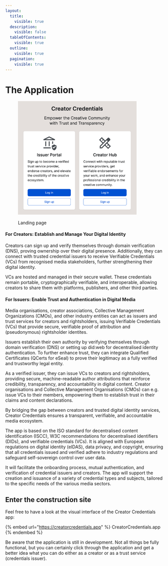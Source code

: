 ```yaml
---
layout:
  title:
    visible: true
  description:
    visible: false
  tableOfContents:
    visible: true
  outline:
    visible: true
  pagination:
    visible: true
---
```


# The Application

<figure><img src="../.gitbook/assets/Creator-Credentials-landing@2x.png" alt="" width="375"><figcaption><p>Landing page</p></figcaption></figure>

#### **For Creators: Establish and Manage Your Digital Identity**

Creators can sign up and verify themselves through domain verification (DNS), proving ownership over their digital presence. Additionally, they can connect with trusted credential issuers to receive Verifiable Credentials (VCs) from recognised media stakeholders, further strengthening their digital identity.

VCs are hosted and managed in their secure wallet. These credentials remain portable, cryptographically verifiable, and interoperable, allowing creators to share them with platforms, publishers, and other third parties.

#### **For Issuers: Enable Trust and Authentication in Digital Media**

Media organisations, creator associations, Collective Management Organizations (CMOs), and other industry entities can act as issuers and trust services for creators and rightsholders, issuing Verifiable Credentials (VCs) that provide secure, verifiable proof of attribution and (pseudonymous) rightsholder identites.&#x20;

Issuers establish their own authority by verifying themselves through domain verification (DNS) or setting up did:web for decentralised identity authentication. To further enhance trust, they can integrate Qualified Certificates (QCerts for eSeal) to prove their legitimacy as a fully verified and trustworthy legal entity.

As a verified issuer, they can issue VCs to creators and rightsholders, providing secure, machine-readable author attributions that reinforce credibility, transparency, and accountability in digital content. Creator organisations and Collective Management Organisations (CMOs) can e.g. issue VCs to their members, empowering them to establish trust in their claims and content declarations.

By bridging the gap between creators and trusted digital identity services, Creator Credentials ensures a transparent, verifiable, and accountable media ecosystem.

The app is based on the ISO standard for decentralised content identification (ISCC), W3C recommendations for decentralised identifiers (DIDs), and verifiable credentials (VCs). It is aligned with European regulations on digital identity (eIDAS), data privacy, and copyright, ensuring that all credentials issued and verified adhere to industry regulations and safeguard self-sovereign control over user data.

It will facilitate the onboarding process, mutual authentication, and verification of credential issuers and creators. The app will support the creation and issuance of a variety of credential types and subjects, tailored to the specific needs of the various media sectors.

## Enter the construction site

Feel free to have a look at the visual interface of the Creator Credentials app:&#x20;

{% embed url="https://creatorcredentials.app" %}
CreatorCredentials.app
{% endembed %}

Be aware that the application is still in development. Not all things be fully functional, but you can certainly click through the application and get a better idea what you can do either as a creator or as a trust service (credentials issuer). &#x20;
